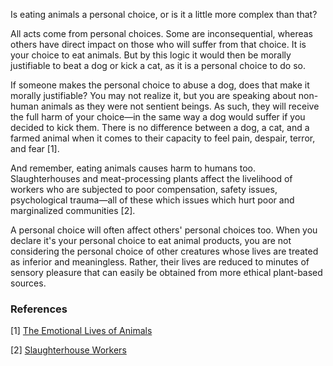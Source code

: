 Is eating animals a personal choice, or is it a little more complex than that? 

All acts come from personal choices. Some are inconsequential, whereas others have direct impact on those who will suffer from that choice. It is your choice to eat animals. But by this logic it would then be morally justifiable to beat a dog or kick a cat, as it is a personal choice to do so. 

If someone makes the personal choice to abuse a dog, does that make it morally justifiable? You may not realize it, but you are speaking about non-human animals as they were not sentient beings. As such, they will receive the full harm of your choice—in the same way a dog would suffer if you decided to kick them. There is no difference between a dog, a cat, and a farmed animal when it comes to their capacity to feel pain, despair, terror, and fear [1].

And remember, eating animals causes harm to humans too. Slaughterhouses and meat-processing plants  affect the livelihood of workers who are subjected to poor compensation, safety issues, psychological trauma—all of these which issues which hurt poor and marginalized communities [2].

A personal choice will often affect others' personal choices too. When you declare it's your personal choice to eat animal products, you are not considering the personal choice of other creatures whose lives are treated as inferior and meaningless. Rather, their lives are reduced to minutes of sensory pleasure that can easily be obtained from more ethical plant-based sources.

### References

[1] [The Emotional Lives of Animals](https://www.milliondollarvegan.com/the-emotional-lives-of-animals)

[2] [Slaughterhouse Workers](https://foodispower.org/human-labor-slavery/slaughterhouse-workers/)